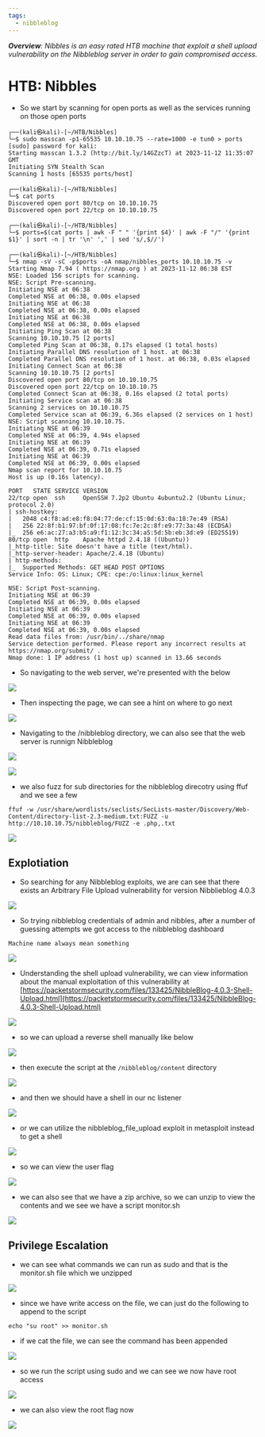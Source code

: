 ```yaml
---
tags:
  - nibbleblog
---
```

***Overview**: Nibbles is an easy rated HTB machine that exploit a shell upload vulnerability on the Nibbleblog server in order to gain compromised access.*
# HTB: Nibbles

- So we start by scanning for open ports as well as the services running on those open ports

```shell
┌──(kali㉿kali)-[~/HTB/Nibbles]
└─$ sudo masscan -p1-65535 10.10.10.75 --rate=1000 -e tun0 > ports
[sudo] password for kali: 
Starting masscan 1.3.2 (http://bit.ly/14GZzcT) at 2023-11-12 11:35:07 GMT
Initiating SYN Stealth Scan
Scanning 1 hosts [65535 ports/host]
                                                                                                                                                                       
┌──(kali㉿kali)-[~/HTB/Nibbles]
└─$ cat ports 
Discovered open port 80/tcp on 10.10.10.75                                     
Discovered open port 22/tcp on 10.10.10.75                                     
                                                                                                                                                                       
┌──(kali㉿kali)-[~/HTB/Nibbles]
└─$ ports=$(cat ports | awk -F " " '{print $4}' | awk -F "/" '{print $1}' | sort -n | tr '\n' ',' | sed 's/,$//')
                                                                                                                                                                       
┌──(kali㉿kali)-[~/HTB/Nibbles]
└─$ nmap -sV -sC -p$ports -oA nmap/nibbles_ports 10.10.10.75 -v
Starting Nmap 7.94 ( https://nmap.org ) at 2023-11-12 06:38 EST
NSE: Loaded 156 scripts for scanning.
NSE: Script Pre-scanning.
Initiating NSE at 06:38
Completed NSE at 06:38, 0.00s elapsed
Initiating NSE at 06:38
Completed NSE at 06:38, 0.00s elapsed
Initiating NSE at 06:38
Completed NSE at 06:38, 0.00s elapsed
Initiating Ping Scan at 06:38
Scanning 10.10.10.75 [2 ports]
Completed Ping Scan at 06:38, 0.17s elapsed (1 total hosts)
Initiating Parallel DNS resolution of 1 host. at 06:38
Completed Parallel DNS resolution of 1 host. at 06:38, 0.03s elapsed
Initiating Connect Scan at 06:38
Scanning 10.10.10.75 [2 ports]
Discovered open port 80/tcp on 10.10.10.75
Discovered open port 22/tcp on 10.10.10.75
Completed Connect Scan at 06:38, 0.16s elapsed (2 total ports)
Initiating Service scan at 06:38
Scanning 2 services on 10.10.10.75
Completed Service scan at 06:39, 6.36s elapsed (2 services on 1 host)
NSE: Script scanning 10.10.10.75.
Initiating NSE at 06:39
Completed NSE at 06:39, 4.94s elapsed
Initiating NSE at 06:39
Completed NSE at 06:39, 0.71s elapsed
Initiating NSE at 06:39
Completed NSE at 06:39, 0.00s elapsed
Nmap scan report for 10.10.10.75
Host is up (0.16s latency).

PORT   STATE SERVICE VERSION
22/tcp open  ssh     OpenSSH 7.2p2 Ubuntu 4ubuntu2.2 (Ubuntu Linux; protocol 2.0)
| ssh-hostkey: 
|   2048 c4:f8:ad:e8:f8:04:77:de:cf:15:0d:63:0a:18:7e:49 (RSA)
|   256 22:8f:b1:97:bf:0f:17:08:fc:7e:2c:8f:e9:77:3a:48 (ECDSA)
|_  256 e6:ac:27:a3:b5:a9:f1:12:3c:34:a5:5d:5b:eb:3d:e9 (ED25519)
80/tcp open  http    Apache httpd 2.4.18 ((Ubuntu))
|_http-title: Site doesn't have a title (text/html).
|_http-server-header: Apache/2.4.18 (Ubuntu)
| http-methods: 
|_  Supported Methods: GET HEAD POST OPTIONS
Service Info: OS: Linux; CPE: cpe:/o:linux:linux_kernel

NSE: Script Post-scanning.
Initiating NSE at 06:39
Completed NSE at 06:39, 0.00s elapsed
Initiating NSE at 06:39
Completed NSE at 06:39, 0.00s elapsed
Initiating NSE at 06:39
Completed NSE at 06:39, 0.00s elapsed
Read data files from: /usr/bin/../share/nmap
Service detection performed. Please report any incorrect results at https://nmap.org/submit/ .
Nmap done: 1 IP address (1 host up) scanned in 13.66 seconds

```

- So navigating to the web server, we're presented with the below

![](assets/Nibbles_assets/Pasted%20image%2020231112123726.png)

- Then inspecting the page, we can see a hint on where to go next

![](assets/Nibbles_assets/Pasted%20image%2020231112123623.png)

- Navigating to the /nibbleblog directory, we can also see that the web server is runnign Nibbleblog


![](assets/Nibbles_assets/Pasted%20image%2020231112123757.png)

![](assets/Nibbles_assets/Pasted%20image%2020231112123940.png)

- we also fuzz for sub directories for the nibbleblog direcotry using ffuf and we see a few

```shell
ffuf -w /usr/share/wordlists/seclists/SecLists-master/Discovery/Web-Content/directory-list-2.3-medium.txt:FUZZ -u http://10.10.10.75/nibbleblog/FUZZ -e .php,.txt
```

![](assets/Nibbles_assets/Pasted%20image%2020231112125835.png)

## Explotiation

- So searching for any Nibbleblog exploits, we are can see that there exists an Arbitrary File Upload vulnerability for version Nibblieblog 4.0.3

![](assets/Nibbles_assets/Pasted%20image%2020231112124839.png)

- So trying  nibbleblog credentials of admin and nibbles, after a number of guessing attempts we got access to the nibbleblog dashboard

```ad-note
Machine name always mean something
```

![](assets/Nibbles_assets/Pasted%20image%2020231112133849.png)

- Understanding the shell upload vulnerability, we can view information about the manual exploitation of this vulnerability at [https://packetstormsecurity.com/files/133425/NibbleBlog-4.0.3-Shell-Upload.html](https://packetstormsecurity.com/files/133425/NibbleBlog-4.0.3-Shell-Upload.html)

![](assets/Nibbles_assets/Pasted%20image%2020231112155724.png)

- so we can upload a reverse shell manually like below

![](assets/Nibbles_assets/Pasted%20image%2020231112143448.png)

- then execute the script at the `/nibbleblog/content` directory 

![](assets/Nibbles_assets/Pasted%20image%2020231112153028.png)

- and then we should have a shell in our nc listener

![](assets/Nibbles_assets/Pasted%20image%2020231112153055.png)

- or we can utilize the nibbleblog_file_upload exploit in metasploit instead to get a shell

![](assets/Nibbles_assets/Pasted%20image%2020231112154047.png)

- so we can view the user flag

![](assets/Nibbles_assets/Pasted%20image%2020231112154236.png)

- we can also see that we have a zip archive, so we can unzip to view the contents and we see we have a script monitor.sh

![](assets/Nibbles_assets/Pasted%20image%2020231112154620.png)

## Privilege Escalation
- we can see what commands we can run as sudo and that is the monitor.sh file which we unzipped

![](assets/Nibbles_assets/Pasted%20image%2020231112154430.png)

- since we have write access on the file, we can just do the following to append to the script

```
echo "su root" >> monitor.sh
```

- if we cat the file, we can see the command has been appended

![](assets/Nibbles_assets/Pasted%20image%2020231112155157.png)

- so we run the script using sudo and we can see we now have root access

![](assets/Nibbles_assets/Pasted%20image%2020231112155223.png)

- we can also view the root flag now

![](assets/Nibbles_assets/Pasted%20image%2020231112155412.png)


